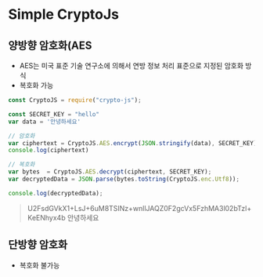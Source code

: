# Simple CryptoJs

## 양방향 암호화(AES
+ AES는 미국 표준 기술 연구소에 의해서 연방 정보 처리 표준으로 지정된 암호화 방식
+ 복호화 가능

```js
const CryptoJS = require("crypto-js");

const SECRET_KEY = "hello" 
var data = '안녕하세요'

// 암호화
var ciphertext = CryptoJS.AES.encrypt(JSON.stringify(data), SECRET_KEY).toString();
console.log(ciphertext)

// 복호화
var bytes  = CryptoJS.AES.decrypt(ciphertext, SECRET_KEY);
var decryptedData = JSON.parse(bytes.toString(CryptoJS.enc.Utf8));

console.log(decryptedData); 
```

> U2FsdGVkX1+LsJ+6uM8TSINz+wnllJAQZ0F2gcVx5FzhMA3l02bTzl+KeENhyx4b
> 안녕하세요


## 단방향 암호화 
+ 복호화 불가능
